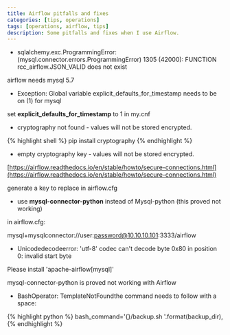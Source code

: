 ```yaml
---
title: Airflow pitfalls and fixes
categories: [tips, operations]
tags: [operations, airflow, tips]
description: Some pitfalls and fixes when I use Airflow.
---
```


- sqlalchemy.exc.ProgrammingError: (mysql.connector.errors.ProgrammingError) 1305 (42000): FUNCTION rcc_airflow.JSON_VALID does not exist

airflow needs mysql 5.7

- Exception: Global variable explicit_defaults_for_timestamp needs to be on (1) for mysql

set **explicit_defaults_for_timestamp** to 1 in my.cnf

- cryptography not found - values will not be stored encrypted.

{% highlight shell %}
pip install cryptography
{% endhighlight %}

- empty cryptography key - values will not be stored encrypted.

[https://airflow.readthedocs.io/en/stable/howto/secure-connections.html](https://airflow.readthedocs.io/en/stable/howto/secure-connections.html)

generate a key to replace in airflow.cfg

- use **mysql-connector-python** instead of Mysql-python (this proved not working)

in airflow.cfg:

mysql+mysqlconnector://user:password@10.10.10.101:3333/airflow

- Unicodedecodeerror: 'utf-8' codec can't decode byte 0x80 in position 0: invalid start byte

Please install 'apache-airflow[mysql]'

mysql-connector-python is proved not working with Airflow

- BashOperator: TemplateNotFoundthe command needs to follow with a space:

{% highlight python %}
bash_command='{}/backup.sh '.format(backup_dir),
{% endhighlight %}
